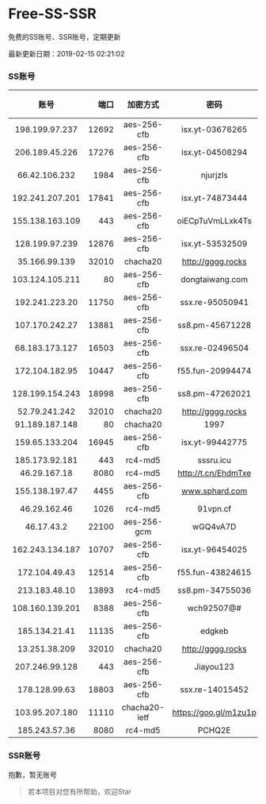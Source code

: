 # Free-SS-SSR

免费的SS账号、SSR账号，定期更新

最新更新日期：2019-02-15 02:21:02 

### SS账号

|账号|端口|加密方式|密码|更新时间|国家|
|:-----:|-----:|:----:|:----:|:----:|:----:|
|198.199.97.237|12692|aes-256-cfb|isx.yt-03676265|02:17:04|US|
|206.189.45.226|17276|aes-256-cfb|isx.yt-04508294|02:17:06|SG|
|66.42.106.232|1984|aes-256-cfb|njurjzls|02:17:12|US|
|192.241.207.201|17841|aes-256-cfb|isx.yt-74873444|02:17:04|US|
|155.138.163.109|443|aes-256-cfb|oiECpTuVmLLxk4Ts|02:17:13|US|
|128.199.97.239|12876|aes-256-cfb|isx.yt-53532509|02:17:06|SG|
|35.166.99.139|32010|chacha20|http://gggg.rocks|02:17:13|US|
|103.124.105.211|80|aes-256-cfb|dongtaiwang.com|02:17:10|US|
|192.241.223.20|11750|aes-256-cfb|ssx.re-95050941|02:17:05|US|
|107.170.242.27|13881|aes-256-cfb|ss8.pm-45671228|02:17:05|US|
|68.183.173.127|16503|aes-256-cfb|ssx.re-02496504|02:17:06|US|
|172.104.182.95|10447|aes-256-cfb|f55.fun-20994474|02:17:06|SG|
|128.199.154.243|18998|aes-256-cfb|ss8.pm-47262021|02:17:06|SG|
|52.79.241.242|32010|chacha20|http://gggg.rocks|02:17:20|KR|
|91.189.187.148|80|chacha20|1997|02:17:13|US|
|159.65.133.204|16945|aes-256-cfb|isx.yt-99442775|02:17:06|SG|
|185.173.92.181|443|rc4-md5|sssru.icu|02:17:16|RU|
|46.29.167.18|8080|rc4-md5|http://t.cn/EhdmTxe|02:17:15|RU|
|155.138.197.47|4455|aes-256-cfb|www.sphard.com|02:17:12|US|
|46.29.162.46|1026|rc4-md5|91vpn.cf|02:17:15|RU|
|46.17.43.2|22100|aes-256-gcm|wGQ4vA7D|02:17:12|RU|
|162.243.134.187|10707|aes-256-cfb|isx.yt-96454025|02:17:05|US|
|172.104.49.43|12514|aes-256-cfb|f55.fun-43824615|02:17:06|SG|
|213.183.48.10|13893|rc4-md5|ss8.pm-34755036|02:17:05|RU|
|108.160.139.201|8388|aes-256-cfb|wch92507@#|02:17:06|JP|
|185.134.21.41|11135|aes-256-cfb|edgkeb|02:17:12|GB|
|13.251.38.209|32010|chacha20|http://gggg.rocks|02:17:07|SG|
|207.246.99.128|443|aes-256-cfb|Jiayou123|02:17:11|US|
|178.128.99.63|18803|aes-256-cfb|ssx.re-14015452|02:17:06|SG|
|103.95.207.180|11110|chacha20-ietf|https://goo.gl/m1zu1p|02:17:13|US|
|185.243.57.36|8080|rc4-md5|PCHQ2E|02:17:14|US|


### SSR账号

抱歉，暂无账号



> 若本项目对您有所帮助，欢迎Star